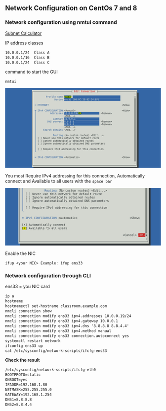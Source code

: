 

## Network Configuration on CentOs 7 and 8

### Network configuration using nmtui command
[Subnet Calculator](https://www.tunnelsup.com/subnet-calculator/)

IP address classes
```
10.0.0.1/24  Class A
10.0.0.1/16  Class B
10.0.0.1/24  Class C
```
command to start the GUI
```
nmtui
```

![](/images/net1.JPG)

You most Require IPv4 addressing for this connection, Automatically connect and 
Available to all users with the `space bar`

![](/images/net2.JPG)

Enable the NIC
```
ifup <your NIC> Example: ifup ens33
```

### Network configuration through CLI

ens33 = you NIC card

```
ip a
hostname
hostnamectl set-hostname classroom.example.com
nmcli connection show
nmcli connection modify ens33 ipv4.addresses 10.0.0.19/24
nmcli connection modify ens33 ipv4.gateway 10.0.0.1
nmcli connection modify ens33 ipv4.dns '8.8.8.8 8.8.4.4'
nmcli connection modify ens33 ipv4.method manual
nmcli connection modify ens33 connection.autoconnect yes
systemctl restart network
ifconfig ens33 up
cat /etc/sysconfig/network-scripts/ifcfg-ens33
```

**Check the result**
```
/etc/sysconfig/network-scripts/ifcfg-eth0
BOOTPROTO=static
ONBOOT=yes
IPADDR=192.168.1.80
NETMASK=255.255.255.0
GATEWAY=192.168.1.254
DNS1=8.8.8.8
DNS2=8.8.4.4
```
